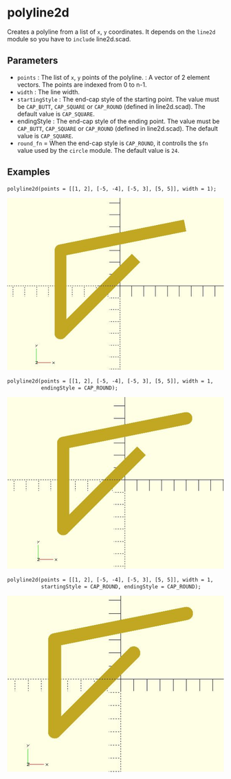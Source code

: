 # polyline2d

Creates a polyline from a list of `x`, `y` coordinates. It depends on the `line2d` module so you have to `include` line2d.scad.

## Parameters

- `points` : The list of `x`, `y` points of the polyline. : A vector of 2 element vectors. The points are indexed from 0 to n-1.
- `width` : The line width.
- `startingStyle` : The end-cap style of the starting point. The value must be `CAP_BUTT`, `CAP_SQUARE` or `CAP_ROUND` (defined in line2d.scad). The default value is `CAP_SQUARE`. 
- endingStyle : The end-cap style of the ending point. The value must be `CAP_BUTT`, `CAP_SQUARE` or `CAP_ROUND` (defined in line2d.scad). The default value is `CAP_SQUARE`. 
- `round_fn` = When the end-cap style is `CAP_ROUND`, it controlls the `$fn` value used by the `circle` module. The default value is `24`.

## Examples

	polyline2d(points = [[1, 2], [-5, -4], [-5, 3], [5, 5]], width = 1);

![polyline2d](images/polyline2d-1.JPG)

    polyline2d(points = [[1, 2], [-5, -4], [-5, 3], [5, 5]], width = 1,
               endingStyle = CAP_ROUND);

![polyline2d](images/polyline2d-2.JPG)

	polyline2d(points = [[1, 2], [-5, -4], [-5, 3], [5, 5]], width = 1,
               startingStyle = CAP_ROUND, endingStyle = CAP_ROUND);

![polyline2d](images/polyline2d-3.JPG)